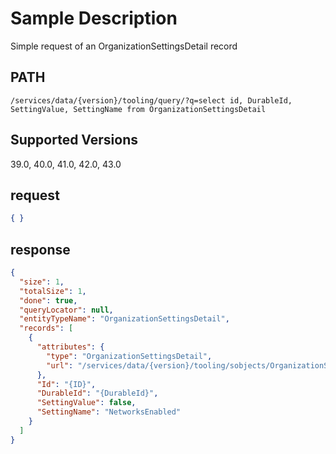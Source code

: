 # Sample Description
Simple request of an OrganizationSettingsDetail record

## PATH
```
/services/data/{version}/tooling/query/?q=select id, DurableId, SettingValue, SettingName from OrganizationSettingsDetail
```
## Supported Versions
39.0, 40.0, 41.0, 42.0, 43.0

## request
 ```json
 { }
```

## response
```json
{
  "size": 1,
  "totalSize": 1,
  "done": true,
  "queryLocator": null,
  "entityTypeName": "OrganizationSettingsDetail",
  "records": [
    {
      "attributes": {
        "type": "OrganizationSettingsDetail",
        "url": "/services/data/{version}/tooling/sobjects/OrganizationSettingsDetail/{DurableId}"
      },
      "Id": "{ID}",
      "DurableId": "{DurableId}",
      "SettingValue": false,
      "SettingName": "NetworksEnabled"
    }
  ]
}
```
